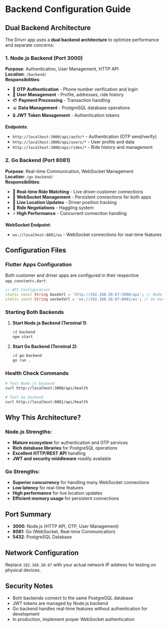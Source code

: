 # Backend Configuration Guide

## Dual Backend Architecture

The Drivrr app uses a **dual backend architecture** to optimize performance and separate concerns:

### 1. Node.js Backend (Port 3000)
**Purpose**: Authentication, User Management, HTTP API  
**Location**: `/backend/`  
**Responsibilities**:
- 🔐 **OTP Authentication** - Phone number verification and login
- 👥 **User Management** - Profile, addresses, ride history
- 💳 **Payment Processing** - Transaction handling
- 📊 **Data Management** - PostgreSQL database operations
- 🔒 **JWT Token Management** - Authentication tokens

**Endpoints**:
- `http://localhost:3000/api/auth/*` - Authentication (OTP send/verify)
- `http://localhost:3000/api/users/*` - User profile and data
- `http://localhost:3000/api/rides/*` - Ride history and management

### 2. Go Backend (Port 8081)
**Purpose**: Real-time Communication, WebSocket Management  
**Location**: `/go-backend/`  
**Responsibilities**:
- 🔄 **Real-time Ride Matching** - Live driver-customer connections
- 📡 **WebSocket Management** - Persistent connections for both apps
- 🚗 **Live Location Updates** - Driver position tracking
- 💬 **Ride Negotiations** - Haggling system
- ⚡ **High Performance** - Concurrent connection handling

**WebSocket Endpoint**:
- `ws://localhost:8081/ws` - WebSocket connections for real-time features

## Configuration Files

### Flutter Apps Configuration
Both customer and driver apps are configured in their respective `app_constants.dart`:

```dart
// API Configuration
static const String baseUrl = 'http://192.168.20.67:3000/api'; // Node.js backend for OTP/Auth
static const String socketUrl = 'ws://192.168.20.67:8081/ws'; // Go backend for WebSocket
```

### Starting Both Backends

1. **Start Node.js Backend (Terminal 1)**:
   ```bash
   cd backend
   npm start
   ```

2. **Start Go Backend (Terminal 2)**:
   ```bash
   cd go-backend
   go run .
   ```

### Health Check Commands

```bash
# Test Node.js backend
curl http://localhost:3000/api/health

# Test Go backend  
curl http://localhost:8081/api/health
```

## Why This Architecture?

### Node.js Strengths:
- **Mature ecosystem** for authentication and OTP services
- **Rich database libraries** for PostgreSQL operations
- **Excellent HTTP/REST API** handling
- **JWT and security middleware** readily available

### Go Strengths:
- **Superior concurrency** for handling many WebSocket connections
- **Low latency** for real-time features
- **High performance** for live location updates
- **Efficient memory usage** for persistent connections

## Port Summary
- **3000**: Node.js (HTTP API, OTP, User Management)
- **8081**: Go (WebSocket, Real-time Communication)
- **5432**: PostgreSQL Database

## Network Configuration
Replace `192.168.20.67` with your actual network IP address for testing on physical devices.

## Security Notes
- Both backends connect to the same PostgreSQL database
- JWT tokens are managed by Node.js backend
- Go backend handles real-time features without authentication for development
- In production, implement proper WebSocket authentication
